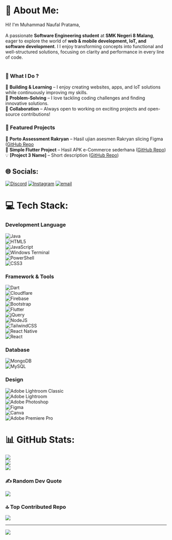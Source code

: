 # 💫 About Me:
Hi! I'm Muhammad Naufal Pratama,<br><br>A passionate **Software Engineering student** at **SMK Negeri  8 Malang**, eager to explore the world of **web & mobile development, IoT, and software development**. I I enjoy transforming concepts into functional and well-structured solutions, focusing on clarity and performance in every line of code.<br><br>
### 🌟 What I Do ? <br>
🔹 **Building & Learning** – I enjoy creating websites, apps, and IoT solutions while continuously improving my skills.  <br>🔹 **Problem-Solving** – I love tackling coding challenges and finding innovative solutions.  <br>🔹 **Collaboration** – Always open to working on exciting projects and open-source contributions!  


### 📂 Featured Projects  
🚀 **Porto Assessment Rakryan** – Hasil ujian asesmen Rakryan slicing Figma ([GitHub Repo](https://github.com/Iridescentd/porto-naufal-rakryan.git)  
📱 **Simple Flutter Project** – Hasil APK e-Commerce sederhana ([GitHub Repo](#))  
💡 **[Project 3 Name]** – Short description ([GitHub Repo](#))  
  


## 🌐 Socials:
[![Discord](https://img.shields.io/badge/Discord-%237289DA.svg?logo=discord&logoColor=white)](https://discord.gg/@skyfal00) [![Instagram](https://img.shields.io/badge/Instagram-%23E4405F.svg?logo=Instagram&logoColor=white)](https://instagram.com/nfalprtmaa_) [![email](https://img.shields.io/badge/Email-D14836?logo=gmail&logoColor=white)](mailto:muhnaufal2@gmail.com) 

# 💻 Tech Stack:
### Development Language<br> 
![Java](https://img.shields.io/badge/java-%23ED8B00.svg?style=for-the-badge&logo=openjdk&logoColor=white) <br>
![HTML5](https://img.shields.io/badge/html5-%23E34F26.svg?style=for-the-badge&logo=html5&logoColor=white) <br>
![JavaScript](https://img.shields.io/badge/javascript-%23323330.svg?style=for-the-badge&logo=javascript&logoColor=%23F7DF1E) <br> 
![Windows Terminal](https://img.shields.io/badge/Windows%20Terminal-%234D4D4D.svg?style=for-the-badge&logo=windows-terminal&logoColor=white) <br> 
![PowerShell](https://img.shields.io/badge/PowerShell-%235391FE.svg?style=for-the-badge&logo=powershell&logoColor=white) <br>
![CSS3](https://img.shields.io/badge/css3-%231572B6.svg?style=for-the-badge&logo=css3&logoColor=white) <br>
### Framework & Tools <br>
![Dart](https://img.shields.io/badge/dart-%230175C2.svg?style=for-the-badge&logo=dart&logoColor=white) <br>
![Cloudflare](https://img.shields.io/badge/Cloudflare-F38020?style=for-the-badge&logo=Cloudflare&logoColor=white) <br>
![Firebase](https://img.shields.io/badge/firebase-%23039BE5.svg?style=for-the-badge&logo=firebase) <br>
![Bootstrap](https://img.shields.io/badge/bootstrap-%238511FA.svg?style=for-the-badge&logo=bootstrap&logoColor=white) <br>
![Flutter](https://img.shields.io/badge/Flutter-%2302569B.svg?style=for-the-badge&logo=Flutter&logoColor=white) <br>
![jQuery](https://img.shields.io/badge/jquery-%230769AD.svg?style=for-the-badge&logo=jquery&logoColor=white) <br>
![NodeJS](https://img.shields.io/badge/node.js-6DA55F?style=for-the-badge&logo=node.js&logoColor=white) <br>
![TailwindCSS](https://img.shields.io/badge/tailwindcss-%2338B2AC.svg?style=for-the-badge&logo=tailwind-css&logoColor=white)<br> 
![React Native](https://img.shields.io/badge/react_native-%2320232a.svg?style=for-the-badge&logo=react&logoColor=%2361DAFB) <br>
![React](https://img.shields.io/badge/react-%2320232a.svg?style=for-the-badge&logo=react&logoColor=%2361DAFB) <br>
### Database<br>
![MongoDB](https://img.shields.io/badge/MongoDB-%234ea94b.svg?style=for-the-badge&logo=mongodb&logoColor=white)<br> 
![MySQL](https://img.shields.io/badge/mysql-4479A1.svg?style=for-the-badge&logo=mysql&logoColor=white) <br>
### Design<br>
![Adobe Lightroom Classic](https://img.shields.io/badge/Adobe%20Lightroom%20Classic-31A8FF.svg?style=for-the-badge&logo=Adobe%20Lightroom%20Classic&logoColor=white)<br> 
![Adobe Lightroom](https://img.shields.io/badge/Adobe%20Lightroom-31A8FF.svg?style=for-the-badge&logo=Adobe%20Lightroom&logoColor=white) <br>
![Adobe Photoshop](https://img.shields.io/badge/adobe%20photoshop-%2331A8FF.svg?style=for-the-badge&logo=adobe%20photoshop&logoColor=white) <br>
![Figma](https://img.shields.io/badge/figma-%23F24E1E.svg?style=for-the-badge&logo=figma&logoColor=white) <br>
![Canva](https://img.shields.io/badge/Canva-%2300C4CC.svg?style=for-the-badge&logo=Canva&logoColor=white) <br>
![Adobe Premiere Pro](https://img.shields.io/badge/Adobe%20Premiere%20Pro-9999FF.svg?style=for-the-badge&logo=Adobe%20Premiere%20Pro&logoColor=white)<br>
# 📊 GitHub Stats:
![](https://github-readme-stats.vercel.app/api?username=Iridescentd&theme=aura_dark&hide_border=false&include_all_commits=false&count_private=false)<br/>
![](https://github-readme-streak-stats.herokuapp.com/?user=Iridescentd&theme=aura_dark&hide_border=false)<br/>
![](https://github-readme-stats.vercel.app/api/top-langs/?username=Iridescentd&theme=aura_dark&hide_border=false&include_all_commits=false&count_private=false&layout=compact)

### ✍️ Random Dev Quote
![](https://quotes-github-readme.vercel.app/api?type=horizontal&theme=tokyonight)

### 🔝 Top Contributed Repo
![](https://github-contributor-stats.vercel.app/api?username=Iridescentd&limit=5&theme=tokyonight&combine_all_yearly_contributions=true)

---
[![](https://visitcount.itsvg.in/api?id=Iridescentd&icon=9&color=1)](https://visitcount.itsvg.in)

<!-- Proudly created with GPRM ( https://gprm.itsvg.in ) -->

